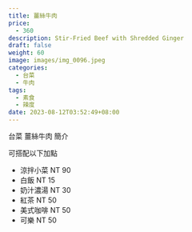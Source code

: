 ```yaml
---
title: 薑絲牛肉
price:
  - 360
description: Stir-Fried Beef with Shredded Ginger
draft: false
weight: 60
image: images/img_0096.jpeg
categories:
  - 台菜
  - 牛肉
tags:
  - 素食
  - 辣度
date: 2023-08-12T03:52:49+08:00
---
```


台菜 薑絲牛肉 簡介

可搭配以下加點

- 涼拌小菜  NT 90
- 白飯 NT 15
- 奶汁濃湯 NT 30
- 紅茶  NT 50
- 美式咖啡 NT 50
- 可樂 NT 50
